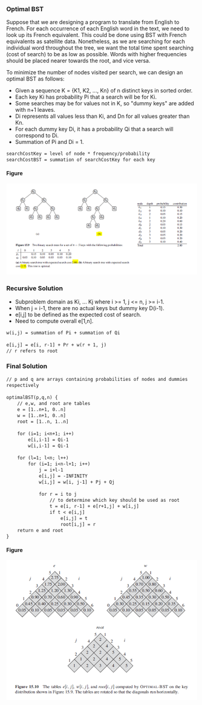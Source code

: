 ### Optimal BST

Suppose that we are designing a program to translate from English to French. For each occurrence of each English word in the text, we need to look up its French equivalent. This could be done using BST with French equivalents as satellite data. Nonetheless, as we are searching for each individual word throughout the tree, we want the total time spent searching (cost of search) to be as low as possible. Words with higher frequencies should be placed nearer towards the root, and vice versa.

To minimize the number of nodes visited per search, we can design an optimal BST as follows:

- Given a sequence K = {K1, K2, ..., Kn} of n distinct keys in sorted order.
- Each key Ki has probability Pi that a search will be for Ki.
- Some searches may be for values not in K, so "dummy keys" are added with n+1 leaves.
- Di represents all values less than Ki, and Dn for all values greater than Kn.
- For each dummy key Di, it has a probability Qi that a search will correspond to Di.
- Summation of Pi and Di = 1.

```
searchCostKey = level of node * frequency/probability
searchCostBST = summation of searchCostKey for each key
```

#### Figure

<img src="../../images/optimal-BST-example.PNG">

### Recursive Solution

- Subproblem domain as Ki, ... Kj where i >= 1, j <= n, j >= i-1.
- When j = i-1, there are no actual keys but dummy key D(i-1).
- e[i,j] to be defined as the expected cost of search.
- Need to compute overall e[1,n].

```
w(i,j) = summation of Pi + summation of Qi

e[i,j] = e[i, r-1] + Pr + w(r + 1, j)
// r refers to root
```

### Final Solution

```
// p and q are arrays containing probabilities of nodes and dummies respectively

optimalBST(p,q,n) {
    // e,w, and root are tables
    e = [1..n+1, 0..n]
    w = [1..n+1, 0..n]
    root = [1..n, 1..n]

    for (i=1; i<n+1; i++)
        e[i,i-1] = Qi-1
        w[i,i-1] = Qi-1

    for (l=1; l<n; l++)
        for (i=1; i<n-l+1; i++)
            j = i+l-1
            e[i,j] = -INFINITY
            w[i,j] = w[i, j-1] + Pj + Qj

            for r = i to j
                // to determine which key should be used as root
                t = e[i, r-1] + e[r+1,j] + w[i,j]
                if t < e[i,j]
                    e[i,j] = t
                    root[i,j] = r
    return e and root
}
```

#### Figure

<img src="../../images/dp-optimal-BST.PNG">
